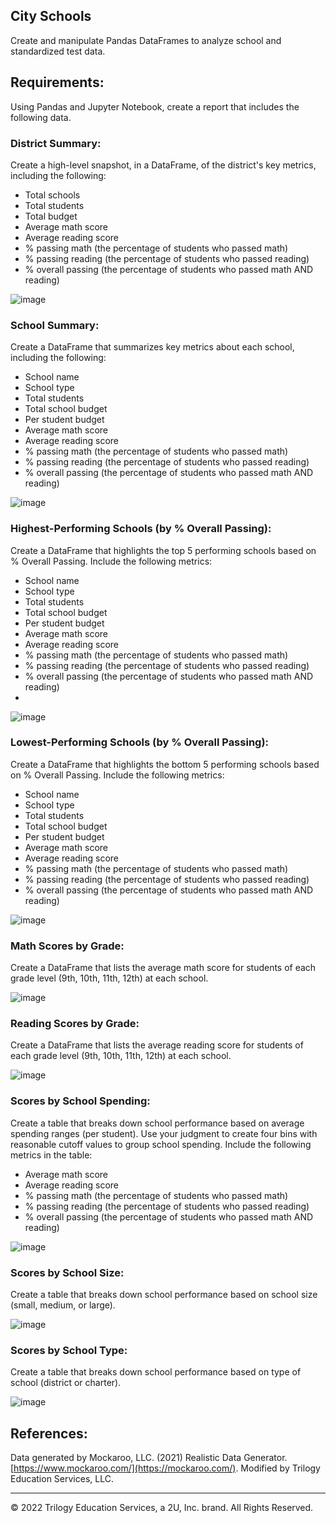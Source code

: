 ## City Schools

Create and manipulate Pandas DataFrames to analyze school and standardized test data.



## Requirements:

Using Pandas and Jupyter Notebook, create a report that includes the following data. 


### District Summary:

Create a high-level snapshot, in a DataFrame, of the district's key metrics, including the following:

* Total schools
* Total students
* Total budget
* Average math score
* Average reading score
* % passing math (the percentage of students who passed math)
* % passing reading (the percentage of students who passed reading)
* % overall passing (the percentage of students who passed math AND reading)

![image](https://user-images.githubusercontent.com/100891182/181815673-24e658fd-88cd-4205-8215-9de6a96bec37.png)



### School Summary:

Create a DataFrame that summarizes key metrics about each school, including the following:

* School name
* School type
* Total students
* Total school budget
* Per student budget
* Average math score
* Average reading score
* % passing math (the percentage of students who passed math)
* % passing reading (the percentage of students who passed reading)
* % overall passing (the percentage of students who passed math AND reading)

![image](https://user-images.githubusercontent.com/100891182/181816466-47a8c7ad-081f-466a-bf13-f851bcf82c1f.png)



### Highest-Performing Schools (by % Overall Passing):

Create a DataFrame that highlights the top 5 performing schools based on % Overall Passing. Include the following metrics:

* School name
* School type
* Total students
* Total school budget
* Per student budget
* Average math score
* Average reading score
* % passing math (the percentage of students who passed math)
* % passing reading (the percentage of students who passed reading)
* % overall passing (the percentage of students who passed math AND reading)
* 

![image](https://user-images.githubusercontent.com/100891182/181816620-94563cb0-e15c-4d34-bcf8-865875a1c0e9.png)


### Lowest-Performing Schools (by % Overall Passing):

Create a DataFrame that highlights the bottom 5 performing schools based on % Overall Passing. Include the following metrics:

* School name
* School type
* Total students
* Total school budget
* Per student budget
* Average math score
* Average reading score
* % passing math (the percentage of students who passed math)
* % passing reading (the percentage of students who passed reading)
* % overall passing (the percentage of students who passed math AND reading)

![image](https://user-images.githubusercontent.com/100891182/181816674-f3a9d82b-01f7-4e6a-8399-318f412bd9fe.png)


### Math Scores by Grade:

Create a DataFrame that lists the average math score for students of each grade level (9th, 10th, 11th, 12th) at each school.


![image](https://user-images.githubusercontent.com/100891182/181816736-27c5da14-34da-4717-b160-b9e7c4aea5f2.png)


### Reading Scores by Grade:

Create a DataFrame that lists the average reading score for students of each grade level (9th, 10th, 11th, 12th) at each school.


![image](https://user-images.githubusercontent.com/100891182/181816809-363efb9b-ad96-4760-9733-9aa5f90a61ae.png)


### Scores by School Spending:

Create a table that breaks down school performance based on average spending ranges (per student). Use your judgment to create four bins with reasonable cutoff values to group school spending. Include the following metrics in the table:

* Average math score
* Average reading score
* % passing math (the percentage of students who passed math)
* % passing reading (the percentage of students who passed reading)
* % overall passing (the percentage of students who passed math AND reading)

![image](https://user-images.githubusercontent.com/100891182/181816877-155cf4d5-df21-4af8-997c-d92bb4816b26.png)


### Scores by School Size:

Create a table that breaks down school performance based on school size (small, medium, or large).

![image](https://user-images.githubusercontent.com/100891182/181816959-d8a96944-99cc-4e20-a56d-bbb680525271.png)


### Scores by School Type:

Create a table that breaks down school performance based on type of school (district or charter).

![image](https://user-images.githubusercontent.com/100891182/181817002-570e8df6-85d7-4c98-b3af-20ea90c02184.png)



## References:

Data generated by Mockaroo, LLC. (2021) Realistic Data Generator. [https://www.mockaroo.com/](https://mockaroo.com/). Modified by Trilogy Education Services, LLC.

- - -

© 2022 Trilogy Education Services, a 2U, Inc. brand. All Rights Reserved.
